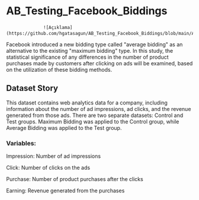 # AB_Testing_Facebook_Biddings

                  ![Açıklama](https://github.com/hgatasagun/AB_Testing_Facebook_Biddings/blob/main/AB_test.jpg)



Facebook introduced a new bidding type called "average bidding" as an alternative to the existing "maximum bidding" type. In this study, the statistical significance of any differences in the number of product purchases made by customers after clicking on ads will be examined, based on the utilization of these bidding methods.



## Dataset Story

This dataset contains web analytics data for a company, including information about the number of ad impressions, ad clicks, and the revenue 
generated from those ads. There are two separate datasets: Control and Test groups. Maximum Bidding was applied to the Control group, while 
Average Bidding was applied to the Test group.




### Variables:

Impression: Number of ad impressions

Click: Number of clicks on the ads

Purchase: Number of product purchases after the clicks

Earning: Revenue generated from the purchases
